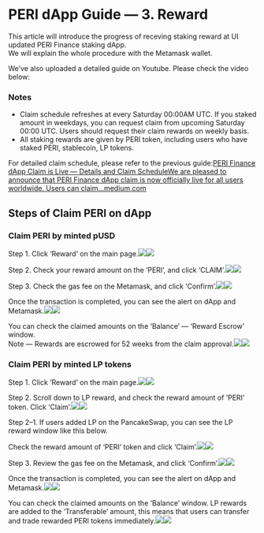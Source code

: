# PERI dApp Guide — 3. Reward

This article will introduce the progress of receving staking reward at UI updated PERI Finance staking dApp.\
We will explain the whole procedure with the Metamask wallet.

We’ve also uploaded a detailed guide on Youtube. Please check the video below:

### **Notes** <a href="b6e7" id="b6e7"></a>

* Claim schedule refreshes at every Saturday 00:00AM UTC. If you staked amount in weekdays, you can request claim from upcoming Saturday 00:00 UTC. Users should request their claim rewards on weekly basis.
* All staking rewards are given by PERI token, including users who have staked PERI, stablecoin, LP tokens.

For detailed claim schedule, please refer to the previous guide:[PERI Finance dApp Claim is Live — Details and Claim ScheduleWe are pleased to announce that PERI Finance dApp claim is now officially live for all users worldwide. Users can claim…medium.com](https://medium.com/perifinance/peri-finance-dapp-claim-is-live-details-and-claim-schedule-974bfc4965b2)

## Steps of Claim PERI on dApp <a href="5bda" id="5bda"></a>

### Claim PERI by minted pUSD <a href="ba43" id="ba43"></a>

Step 1. Click ‘Reward’ on the main page.![](https://miro.medium.com/max/60/1\*8m1Oeh3QV2CDUB2cVMD46g.png?q=20)![](https://miro.medium.com/max/700/1\*8m1Oeh3QV2CDUB2cVMD46g.png)

Step 2. Check your reward amount on the ‘PERI’, and click ‘CLAIM’.![](https://miro.medium.com/max/60/1\*Wv27XjjrfH4rqQ8RRyyERQ.png?q=20)![](https://miro.medium.com/max/700/1\*Wv27XjjrfH4rqQ8RRyyERQ.png)

Step 3. Check the gas fee on the Metamask, and click ‘Confirm’.![](https://miro.medium.com/max/60/1\*NGN1l8FYHtV4IAtlmmlUDQ.jpeg?q=20)![](https://miro.medium.com/max/700/1\*NGN1l8FYHtV4IAtlmmlUDQ.jpeg)

Once the transaction is completed, you can see the alert on dApp and Metamask.![](https://miro.medium.com/max/60/1\*5RMoE5qp3\_-NL7YL\_N1t2g.jpeg?q=20)![](https://miro.medium.com/max/700/1\*5RMoE5qp3\_-NL7YL\_N1t2g.jpeg)

You can check the claimed amounts on the ‘Balance’ — ‘Reward Escrow’ window.\
Note — Rewards are escrowed for 52 weeks from the claim approval.![](https://miro.medium.com/max/60/1\*dm7dSSSwvz5RbmdB-a\_pCw.png?q=20)![](https://miro.medium.com/max/700/1\*dm7dSSSwvz5RbmdB-a\_pCw.png)

### Claim PERI by minted LP tokens <a href="edd5" id="edd5"></a>

Step 1. Click ‘Reward’ on the main page.![](https://miro.medium.com/max/60/1\*8m1Oeh3QV2CDUB2cVMD46g.png?q=20)![](https://miro.medium.com/max/700/1\*8m1Oeh3QV2CDUB2cVMD46g.png)

Step 2. Scroll down to LP reward, and check the reward amount of ‘PERI’ token. Click ‘Claim’.![](https://miro.medium.com/max/60/1\*Cl8WmmClmB8EOX228MG98A.png?q=20)![](https://miro.medium.com/max/700/1\*Cl8WmmClmB8EOX228MG98A.png)

Step 2–1. If users added LP on the PancakeSwap, you can see the LP reward window like this below.

Check the reward amount of ‘PERI’ token and click ‘Claim’.![](https://miro.medium.com/max/60/1\*4uL6PWfDcC4QCnvx6TbSQw.png?q=20)![](https://miro.medium.com/max/700/1\*4uL6PWfDcC4QCnvx6TbSQw.png)

Step 3. Review the gas fee on the Metamask, and click ‘Confirm’.![](https://miro.medium.com/max/60/1\*NGN1l8FYHtV4IAtlmmlUDQ.jpeg?q=20)![](https://miro.medium.com/max/700/1\*NGN1l8FYHtV4IAtlmmlUDQ.jpeg)

Once the transaction is completed, you can see the alert on dApp and Metamask.![](https://miro.medium.com/max/60/1\*7dR-oJzUEVObfOCt0pVf2Q.jpeg?q=20)![](https://miro.medium.com/max/700/1\*7dR-oJzUEVObfOCt0pVf2Q.jpeg)

You can check the claimed amounts on the ‘Balance’ window. LP rewards are added to the ‘Transferable’ amount, this means that users can transfer and trade rewarded PERI tokens immediately.![](https://miro.medium.com/max/60/1\*gqc9fE1HyfcRrhApFddK4g.png?q=20)![](https://miro.medium.com/max/700/1\*gqc9fE1HyfcRrhApFddK4g.png)
